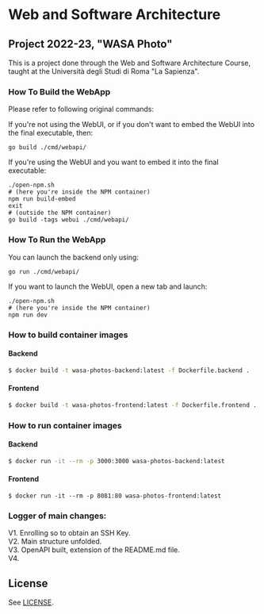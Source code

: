 # Web and Software Architecture 
## Project 2022-23, "WASA Photo"

This is a project done through the Web and Software Architecture Course, 
taught at the Università degli Studi di Roma "La Sapienza".

### How To Build the WebApp

Please refer to following original commands:

If you're not using the WebUI, or if you don't want to embed the WebUI into the final executable, then:

```shell
go build ./cmd/webapi/
```

If you're using the WebUI and you want to embed it into the final executable:

```shell
./open-npm.sh
# (here you're inside the NPM container)
npm run build-embed
exit
# (outside the NPM container)
go build -tags webui ./cmd/webapi/
```

### How To Run the WebApp

You can launch the backend only using:

```shell
go run ./cmd/webapi/
```

If you want to launch the WebUI, open a new tab and launch:

```shell
./open-npm.sh
# (here you're inside the NPM container)
npm run dev
```

### How to build container images

#### Backend

```sh
$ docker build -t wasa-photos-backend:latest -f Dockerfile.backend .
```

#### Frontend

```sh
$ docker build -t wasa-photos-frontend:latest -f Dockerfile.frontend .
```

### How to run container images

#### Backend

```sh
$ docker run -it --rm -p 3000:3000 wasa-photos-backend:latest
```

#### Frontend

```
$ docker run -it --rm -p 8081:80 wasa-photos-frontend:latest
```


### Logger of main changes:
V1. Enrolling so to obtain an SSH Key.\
V2. Main structure unfolded.\
V3. OpenAPI built, extension of the README.md file.\
V4.

## License

See [LICENSE](LICENSE).
